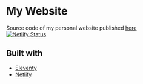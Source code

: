 # My Website

Source code of my personal website published <a href="https://www.adityaazad.com/">here</a><br>
[![Netlify Status](https://api.netlify.com/api/v1/badges/2ae10ab3-b54b-4d03-ba9c-2f0caca16d7f/deploy-status)](https://app.netlify.com/sites/sleepy-wright-c83b08/deploys)

## Built with

- <a href="https://www.11ty.dev/">Eleventy</a>
- <a href="https://www.netlify.com/">Netlify</a>
